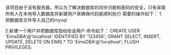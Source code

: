 该项目由于没有服务器，所以为了解决数据库的同步问题和密码的安全，只有采取所有人在本地导入数据库并新建用户来确保代码能顺利执行
需要的操作如下：
1.把数据库文件导入自己的mysql

2.新建一个用户并把数据库授权给该用户
命令如下：
CREATE USER 'EimsDBA'@'localhost' IDENTIFIED BY '123456';
GRANT SELECT, INSERT, UPDATE, DELETE ON EIMS.* TO 'EimsDBA'@'localhost';
FLUSH PRIVILEGES;
